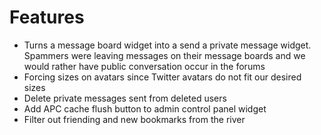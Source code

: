 Features
========

 * Turns a message board widget into a send a private message widget. Spammers
   were leaving messages on their message boards and we would rather have
   public conversation occur in the forums
 * Forcing sizes on avatars since Twitter avatars do not fit our desired sizes
 * Delete private messages sent from deleted users
 * Add APC cache flush button to admin control panel widget
 * Filter out friending and new bookmarks from the river
